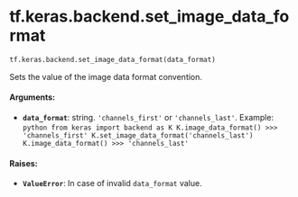 <div itemscope itemtype="http://developers.google.com/ReferenceObject">
<meta itemprop="name" content="tf.keras.backend.set_image_data_format" />
<meta itemprop="path" content="Stable" />
</div>

# tf.keras.backend.set_image_data_format

``` python
tf.keras.backend.set_image_data_format(data_format)
```

Sets the value of the image data format convention.

#### Arguments:

* <b>`data_format`</b>: string. `'channels_first'` or `'channels_last'`.
Example: ```python from keras import backend as K K.image_data_format() >>>
  'channels_first' K.set_image_data_format('channels_last')
  K.image_data_format() >>> 'channels_last' ```


#### Raises:

* <b>`ValueError`</b>: In case of invalid `data_format` value.